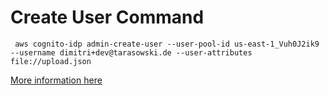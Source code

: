 # Create User Command

` aws cognito-idp admin-create-user --user-pool-id us-east-1_Vuh0J2ik9 --username dimitri+dev@tarasowski.de --user-attributes file://upload.json`

[More information here](https://docs.aws.amazon.com/cli/latest/reference/cognito-idp/admin-create-user.html)


